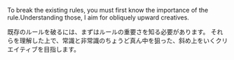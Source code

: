To break the existing rules, you must first know the importance of the rule.Understanding those,
I aim for obliquely upward creatives.

既存のルールを破るには、まずはルールの重要さを知る必要があります。
それらを理解した上で、常識と非常識のちょうど真ん中を狙った、斜め上をいくクリエイティブを目指します。
